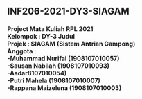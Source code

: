 <!DOCTYPE html>
<html>
<head>
</head>
<body>
    <h2>
    INF206-2021-DY3-SIAGAM <br>
    </h2>
    <h4>
    Project Mata Kuliah RPL 2021 <br>
    Kelompok : DY-3 Judul <br>
    Projek : SIAGAM (Sistem Antrian Gampong) <br>
    Anggota : <br>
    -Muhammad Nurifai (1908107010057) <br>
    -Sausan Nabilah (1908107010093) <br>
    -Asdar8107010054) <br>
    -Putri Mahela (1908107010007) <br>
    -Rappana Maizelena (1908107010003)<br>
    </h4>
</body>
</html>
